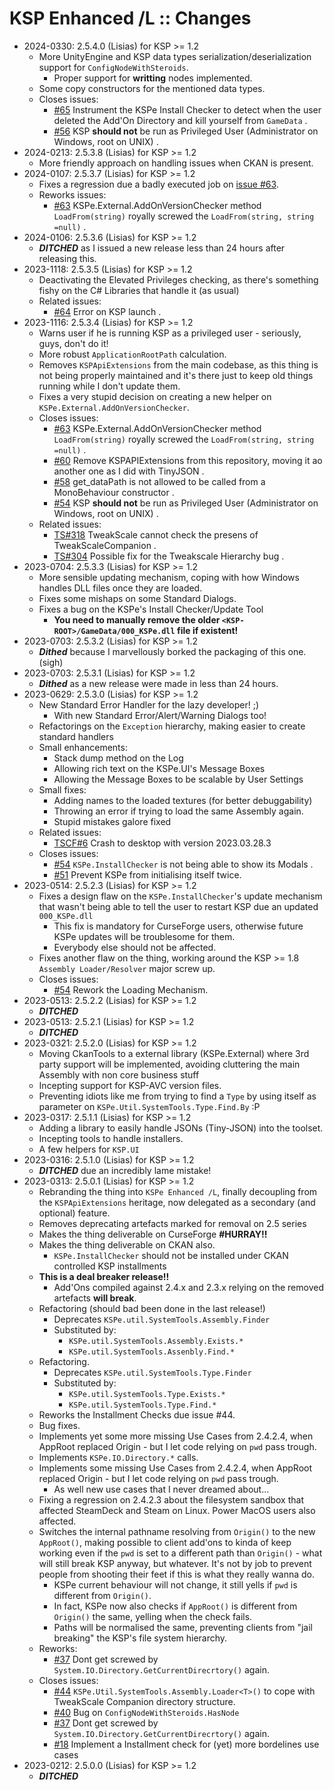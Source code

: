 # KSP Enhanced /L :: Changes

* 2024-0330: 2.5.4.0 (Lisias) for KSP >= 1.2
	+ More UnityEngine and KSP data types serialization/deserialization support for `ConfigNodeWithSteroids`.
		- Proper support for **writting** nodes implemented.
	+ Some copy constructors for the mentioned data types.
	+ Closes issues:
		- [#65](https://github.com/net-lisias-ksp/KSPe/issues/65) Instrument the KSPe Install Checker to detect when the user deleted the Add'On Directory and kill yourself from `GameData` .
		- [#56](https://github.com/net-lisias-ksp/KSPe/issues/56) KSP **should not** be run as Privileged User (Administrator on Windows, root on UNIX) .
* 2024-0213: 2.5.3.8 (Lisias) for KSP >= 1.2
	+ More friendly approach on handling issues when CKAN is present.
* 2024-0107: 2.5.3.7 (Lisias) for KSP >= 1.2
	+ Fixes a regression due a badly executed job on [issue #63](https://github.com/net-lisias-ksp/KSPe/issues/63).	 
	+ Reworks issues:
		- [#63](https://github.com/net-lisias-ksp/KSPe/issues/63) KSPe.External.AddOnVersionChecker method `LoadFrom(string)` royally screwed the `LoadFrom(string, string =null)` .
* 2024-0106: 2.5.3.6 (Lisias) for KSP >= 1.2
	+ ***DITCHED*** as I issued a new release less than 24 hours after releasing this.
* 2023-1118: 2.5.3.5 (Lisias) for KSP >= 1.2
	+ Deactivating the Elevated Privileges checking, as there's something fishy on the C# Libraries that handle it (as usual)
	+ Related issues:
		- [#64](https://github.com/net-lisias-ksp/KSPe/issues/64) Error on KSP launch .
* 2023-1116: 2.5.3.4 (Lisias) for KSP >= 1.2
	+ Warns user if he is running KSP as a privileged user - seriously, guys, don't do it!
	+ More robust `ApplicationRootPath` calculation.
	+ Removes `KSPApiExtensions` from the main codebase, as this thing is not being properly maintained and it's there just to keep old things running while I don't update them.
	+ Fixes a very stupid decision on creating a new helper on `KSPe.External.AddOnVersionChecker`.
	+ Closes issues:
		- [#63](https://github.com/net-lisias-ksp/KSPe/issues/63) KSPe.External.AddOnVersionChecker method `LoadFrom(string)` royally screwed the `LoadFrom(string, string =null)` .
		- [#60](https://github.com/net-lisias-ksp/KSPe/issues/60) Remove KSPAPIExtensions from this repository, moving it ao another one as I did with TinyJSON .
		- [#58](https://github.com/net-lisias-ksp/KSPe/issues/58) get_dataPath is not allowed to be called from a MonoBehaviour constructor .
		- [#54](https://github.com/net-lisias-ksp/KSPe/issues/54) KSP **should not** be run as Privileged User (Administrator on Windows, root on UNIX) .
	+ Related issues:
		- [TS#318](https://github.com/TweakScale/TweakScale/issues/318) TweakScale cannot check the presens of TweakScaleCompanion .
		- [TS#304](https://github.com/TweakScale/TweakScale/discussions/304) Possible fix for the Tweakscale Hierarchy bug .
* 2023-0704: 2.5.3.3 (Lisias) for KSP >= 1.2
	+ More sensible updating mechanism, coping with how Windows handles DLL files once they are loaded.
	+ Fixes some mishaps on some Standard Dialogs.
	+ Fixes a bug on the KSPe's Install Checker/Update Tool
		- **You need to manually remove the older `<KSP-ROOT>/GameData/000_KSPe.dll` file if existent!** 
* 2023-0703: 2.5.3.2 (Lisias) for KSP >= 1.2
	+ ***Dithed*** because I marvellously borked the packaging of this one. (sigh)
* 2023-0703: 2.5.3.1 (Lisias) for KSP >= 1.2
	+ ***Dithed*** as a new release were made in less than 24 hours. 
* 2023-0629: 2.5.3.0 (Lisias) for KSP >= 1.2
	+ New Standard Error Handler for the lazy developer! ;) 
		- With new Standard Error/Alert/Warning Dialogs too!
	+ Refactorings on the `Exception` hierarchy, making easier to create standard handlers
	+ Small enhancements:
		- Stack dump method on the Log
		- Allowing rich text on the KSPe.UI's Message Boxes
		- Allowing the Message Boxes to be scalable by User Settings
	+ Small fixes:
		- Adding names to the loaded textures (for better debuggability)
		- Throwing an error if trying to load the same Assembly again.
		- Stupid mistakes galore fixed
	+ Related issues:
		- [TSCF#6](https://github.com/TweakScale/Companion_Frameworks/issues?q=is%3Aissue+is%3Aclosed) Crash to desktop with version 2023.03.28.3
	+ Closes issues:
		- [#54](https://github.com/net-lisias-ksp/KSPe/issues/54) `KSPe.InstallChecker` is not being able to show its Modals .
		- [#51](https://github.com/net-lisias-ksp/KSPe/issues/51) Prevent KSPe from initialising itself twice.
* 2023-0514: 2.5.2.3 (Lisias) for KSP >= 1.2
	+ Fixes a design flaw on the `KSPe.InstallChecker`'s update mechanism that wasn't being able to tell the user to restart KSP due an updated `000_KSPe.dll`
		- This fix is mandatory for CurseForge users, otherwise future KSPe updates will be troublesome for them.
		- Everybody else should not be affected. 
	+ Fixes another flaw on the thing, working around the KSP >= 1.8 `Assembly Loader/Resolver` major screw up.
	+ Closes issues:
		- [#54](https://github.com/net-lisias-ksp/KSPe/issues/50) Rework the Loading Mechanism.
* 2023-0513: 2.5.2.2 (Lisias) for KSP >= 1.2
	+ ***DITCHED***
* 2023-0513: 2.5.2.1 (Lisias) for KSP >= 1.2
	+ ***DITCHED***
* 2023-0321: 2.5.2.0 (Lisias) for KSP >= 1.2
	+ Moving CkanTools to a external library (KSPe.External) where 3rd party support will be implemented, avoiding cluttering the main Assembly with non core business stuff
	+ Incepting support for KSP-AVC version files.
	+ Preventing idiots like me from trying to find a `Type` by using itself as parameter on `KSPe.Util.SystemTools.Type.Find.By` :P
* 2023-0317: 2.5.1.1 (Lisias) for KSP >= 1.2
	+ Adding a library to easily handle JSONs (Tiny-JSON) into the toolset.
	+ Incepting tools to handle installers.
	+ A few helpers for `KSP.UI`
* 2023-0316: 2.5.1.0 (Lisias) for KSP >= 1.2
	+ ***DITCHED*** due an incredibly lame mistake!
* 2023-0313: 2.5.0.1 (Lisias) for KSP >= 1.2
	+ Rebranding the thing into `KSPe Enhanced /L`, finally decoupling from the `KSPApiExtensions` heritage, now delegated as a secondary (and optional) feature.
	+ Removes deprecating artefacts marked for removal on 2.5 series
	+ Makes the thing deliverable on CurseForge **#HURRAY!!**
	+ Makes the thing deliverable on CKAN also.
		- `KSPe.InstallChecker` should not be installed under CKAN controlled KSP installments
	+ **This is a deal breaker release!!**
		- Add'Ons compiled against 2.4.x and 2.3.x relying on the removed artefacts **will break**. 
	+ Refactoring (should bad been done in the last release!)
		- Deprecates `KSPe.util.SystemTools.Assembly.Finder`
		- Substituted by:
			- `KSPe.util.SystemTools.Assembly.Exists.*`
			- `KSPe.util.SystemTools.Assenbly.Find.*`
	+ Refactoring.	 
		- Deprecates `KSPe.util.SystemTools.Type.Finder`
		- Substituted by:
			- `KSPe.util.SystemTools.Type.Exists.*`
			- `KSPe.util.SystemTools.Type.Find.*`
	+ Reworks the Installment Checks due issue #44.
	+ Bug fixes.
	+ Implements yet some more missing Use Cases from 2.4.2.4, when AppRoot replaced Origin - but I let code relying on `pwd` pass trough.
	+ Implements `KSPe.IO.Directory.*` calls.
	+ Implements some missing Use Cases from 2.4.2.4, when AppRoot replaced Origin - but I let code relying on `pwd` pass trough.
		- As well new use cases that I never dreamed about...
	+ Fixing a regression on 2.4.2.3 about the filesystem sandbox that affected SteamDeck and Steam on Linux. Power MacOS users also affected. 
	+ Switches the internal pathname resolving from `Origin()` to the new `AppRoot()`, making possible to client add'ons to kinda of keep working even if the `pwd` is set to a different path than `Origin()` - what will still break KSP anyway, but whatever. It's not by job to prevent people from shooting their feet if this is what they really wanna do.
		+ KSPe current behaviour will not change, it still yells if `pwd` is different from `Origin()`.
		+ In fact, KSPe now also checks if `AppRoot()` is different from `Origin()` the same, yelling when the check fails.
		+ Paths will be normalised the same, preventing clients from "jail breaking" the KSP's file system hierarchy.
	+ Reworks:
		- [#37](https://github.com/net-lisias-ksp/KSPe/issues/37) Dont get screwed by `System.IO.Directory.GetCurrentDirecrtory()` again. 
	+ Closes issues:
		- [#44](https://github.com/net-lisias-ksp/KSPe/issues/44) `KSPe.Util.SystemTools.Assembly.Loader<T>()` to cope with TweakScale Companion directory structure.
		- [#40](https://github.com/net-lisias-ksp/KSPe/issues/40) Bug on `ConfigNodeWithSteroids.HasNode`
		- [#37](https://github.com/net-lisias-ksp/KSPe/issues/37) Dont get screwed by `System.IO.Directory.GetCurrentDirecrtory()` again. 
		- [#18](https://github.com/net-lisias-ksp/KSPe/issues/18) Implement a Installment check for (yet) more bordelines use cases
* 2023-0212: 2.5.0.0 (Lisias) for KSP >= 1.2
	+ ***DITCHED***
